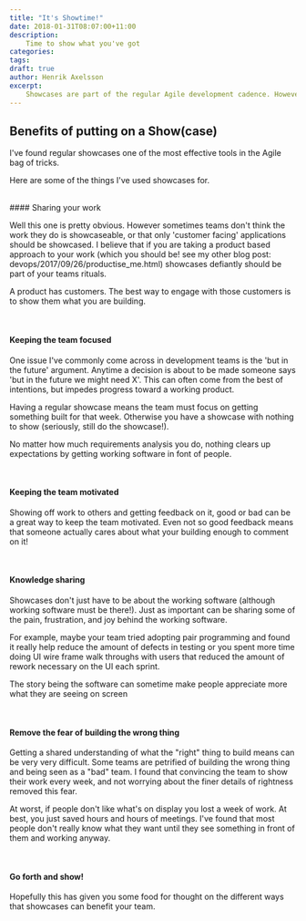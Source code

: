 ```yaml
---
title: "It's Showtime!"
date: 2018-01-31T08:07:00+11:00
description:
    Time to show what you've got
categories:
tags:
draft: true
author: Henrik Axelsson
excerpt:
    Showcases are part of the regular Agile development cadence. However I've worked at organisations that are 'Agile' yet don't do showcasing. Despite it's name, showcases can have greater benefits than simply showing work.
---
```


## Benefits of putting on a Show(case)

I've found regular showcases one of the most effective tools in the Agile bag of tricks.

Here are some of the things I've used showcases for.  

<br>
#### Sharing your work

Well this one is pretty obvious. However sometimes teams don't think the work they do is showcaseable, or that only 'customer facing' applications should be showcased. I believe that if you are taking a product based approach to your work (which you should be! see my other blog post: devops/2017/09/26/productise_me.html) showcases defiantly should be part of your teams rituals.

A product has customers. The best way to engage with those customers is to show them what you are building.

<br>

#### Keeping the team focused

One issue I've commonly come across in development teams is the 'but in the future' argument. Anytime a decision is about to be made someone says 'but in the future we might need X'. This can often come from the best of intentions, but impedes progress toward a working product.

Having a regular showcase means the team must focus on getting something built for that week. Otherwise you have a showcase with nothing to show (seriously, still do the showcase!).

No matter how much requirements analysis you do, nothing clears up expectations by getting working software in font of people.

<br>

#### Keeping the team motivated
Showing off work to others and getting feedback on it, good or bad can be a great way to keep the team motivated. Even not so good feedback means that someone actually cares about what your building enough to comment on it!

<br>

#### Knowledge sharing
Showcases don't just have to be about the working software (although working software must be there!). Just as important can be sharing some of the pain, frustration, and joy behind the working software.

For example, maybe your team tried adopting pair programming and found it really help reduce the amount of defects in testing or you spent more time doing UI wire frame walk throughs with users that reduced the amount of rework necessary on the UI each sprint.

The story being the software can sometime make people appreciate more what they are seeing on screen

<br>

#### Remove the fear of building the wrong thing
Getting a shared understanding of what the "right" thing to build means can be very very difficult. Some teams are petrified of building the wrong thing and being seen as a "bad" team. I found that convincing the team to show their work every week, and not worrying about the finer details of rightness removed this fear.

At worst, if people don't like what's on display you lost a week of work. At best, you just saved hours and hours of meetings. I've found that most people don't really know what they want until they see something in front of them and working anyway.

<br>

#### Go forth and show!
Hopefully this has given you some food for thought on the different ways that showcases can benefit your team.
